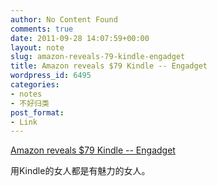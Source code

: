 ```yaml
---
author: No Content Found
comments: true
date: 2011-09-28 14:07:59+00:00
layout: note
slug: amazon-reveals-79-kindle-engadget
title: Amazon reveals $79 Kindle -- Engadget
wordpress_id: 6495
categories:
- notes
- 不好归类
post_format:
- Link
---
```


[Amazon reveals $79 Kindle -- Engadget](http://www.engadget.com/2011/09/28/amazon-reveals-79-kindle/)

用Kindle的女人都是有魅力的女人。
